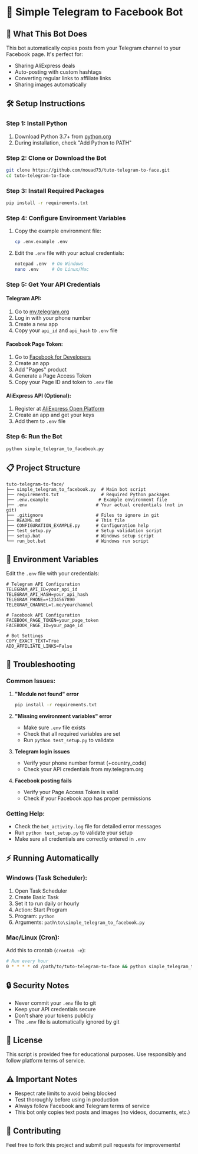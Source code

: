 # 🤖 Simple Telegram to Facebook Bot

## 📖 What This Bot Does
This bot automatically copies posts from your Telegram channel to your Facebook page. It's perfect for:
- Sharing AliExpress deals
- Auto-posting with custom hashtags
- Converting regular links to affiliate links
- Sharing images automatically

## 🛠️ Setup Instructions

### Step 1: Install Python
1. Download Python 3.7+ from [python.org](https://python.org)
2. During installation, check "Add Python to PATH"

### Step 2: Clone or Download the Bot
```bash
git clone https://github.com/mouad73/tuto-telegram-to-face.git
cd tuto-telegram-to-face
```

### Step 3: Install Required Packages
```bash
pip install -r requirements.txt
```

### Step 4: Configure Environment Variables
1. Copy the example environment file:
   ```bash
   cp .env.example .env
   ```
2. Edit the `.env` file with your actual credentials:
   ```bash
   notepad .env  # On Windows
   nano .env     # On Linux/Mac
   ```

### Step 5: Get Your API Credentials

#### Telegram API:
1. Go to [my.telegram.org](https://my.telegram.org)
2. Log in with your phone number
3. Create a new app
4. Copy your `api_id` and `api_hash` to `.env` file

#### Facebook Page Token:
1. Go to [Facebook for Developers](https://developers.facebook.com)
2. Create an app
3. Add "Pages" product
4. Generate a Page Access Token
5. Copy your Page ID and token to `.env` file

#### AliExpress API (Optional):
1. Register at [AliExpress Open Platform](https://developers.aliexpress.com)
2. Create an app and get your keys
3. Add them to `.env` file

### Step 6: Run the Bot
```bash
python simple_telegram_to_facebook.py
```

## 📋 Project Structure

```
tuto-telegram-to-face/
├── simple_telegram_to_facebook.py  # Main bot script
├── requirements.txt                # Required Python packages
├── .env.example                   # Example environment file
├── .env                          # Your actual credentials (not in git)
├── .gitignore                    # Files to ignore in git
├── README.md                     # This file
├── CONFIGURATION_EXAMPLE.py      # Configuration help
├── test_setup.py                 # Setup validation script
├── setup.bat                     # Windows setup script
└── run_bot.bat                   # Windows run script
```

## 🔧 Environment Variables

Edit the `.env` file with your credentials:

```env
# Telegram API Configuration
TELEGRAM_API_ID=your_api_id
TELEGRAM_API_HASH=your_api_hash
TELEGRAM_PHONE=+1234567890
TELEGRAM_CHANNEL=t.me/yourchannel

# Facebook API Configuration
FACEBOOK_PAGE_TOKEN=your_page_token
FACEBOOK_PAGE_ID=your_page_id

# Bot Settings
COPY_EXACT_TEXT=True
ADD_AFFILIATE_LINKS=False
```

## 🚨 Troubleshooting

### Common Issues:

1. **"Module not found" error**
   ```bash
   pip install -r requirements.txt
   ```

2. **"Missing environment variables" error**
   - Make sure `.env` file exists
   - Check that all required variables are set
   - Run `python test_setup.py` to validate

3. **Telegram login issues**
   - Verify your phone number format (+country_code)
   - Check your API credentials from my.telegram.org

4. **Facebook posting fails**
   - Verify your Page Access Token is valid
   - Check if your Facebook app has proper permissions

### Getting Help:
- Check the `bot_activity.log` file for detailed error messages
- Run `python test_setup.py` to validate your setup
- Make sure all credentials are correctly entered in `.env`

## ⚡ Running Automatically

### Windows (Task Scheduler):
1. Open Task Scheduler
2. Create Basic Task
3. Set it to run daily or hourly
4. Action: Start Program
5. Program: `python`
6. Arguments: `path\to\simple_telegram_to_facebook.py`

### Mac/Linux (Cron):
Add this to crontab (`crontab -e`):
```bash
# Run every hour
0 * * * * cd /path/to/tuto-telegram-to-face && python simple_telegram_to_facebook.py
```

## 🔒 Security Notes

- Never commit your `.env` file to git
- Keep your API credentials secure
- Don't share your tokens publicly
- The `.env` file is automatically ignored by git

## 📝 License
This script is provided free for educational purposes. Use responsibly and follow platform terms of service.

## ⚠️ Important Notes
- Respect rate limits to avoid being blocked
- Test thoroughly before using in production
- Always follow Facebook and Telegram terms of service
- This bot only copies text posts and images (no videos, documents, etc.)

## 🤝 Contributing
Feel free to fork this project and submit pull requests for improvements!
